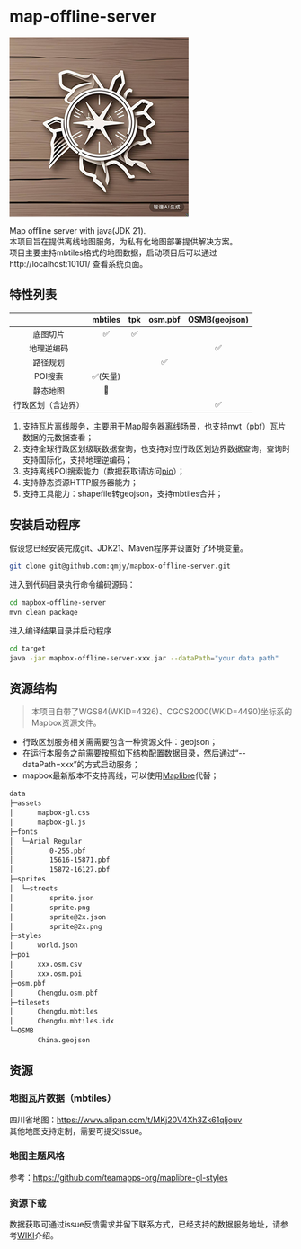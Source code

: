 # map-offline-server

![map offline server logo](./logo_320x320.png)

Map offline server with java(JDK 21).  
本项目旨在提供离线地图服务，为私有化地图部署提供解决方案。  
项目主要主持mbtiles格式的地图数据，启动项目后可以通过 http://localhost:10101/ 查看系统页面。

## 特性列表

|           |        mbtiles         |        tpk         |       osm.pbf       |   OSMB(geojson)    |
|:---------:|:----------------------:|:------------------:|:------------------:|:------------------:|
|   底图切片    |   :white_check_mark:   | :white_check_mark: |                    |                    |
|   地理逆编码   |                        |                    |                    | :white_check_mark: |
|   路径规划    |                        |                    | :white_check_mark: |                    |
|   POI搜索   | :white_check_mark:(矢量) |                    |                    |                    |
|   静态地图    |       :running:        |                    |                    |                    |
| 行政区划（含边界） |                        |                    |                    | :white_check_mark: |

1. 支持瓦片离线服务，主要用于Map服务器离线场景，也支持mvt（pbf）瓦片数据的元数据查看；
2. 支持全球行政区划级联数据查询，也支持对应行政区划边界数据查询，查询时支持国际化，支持地理逆编码；
3. 支持离线POI搜索能力（数据获取请访问[pio](https://github.com/qmjy/poi)）；
4. 支持静态资源HTTP服务器能力；
5. 支持工具能力：shapefile转geojson，支持mbtiles合并；

## 安装启动程序

假设您已经安装完成git、JDK21、Maven程序并设置好了环境变量。

```bash
git clone git@github.com:qmjy/mapbox-offline-server.git
```

进入到代码目录执行命令编码源码：

```bash
cd mapbox-offline-server
mvn clean package
```

进入编译结果目录并启动程序

```bash
cd target
java -jar mapbox-offline-server-xxx.jar --dataPath="your data path"
```

## 资源结构

> 本项目自带了WGS84(WKID=4326)、CGCS2000(WKID=4490)坐标系的Mapbox资源文件。

- 行政区划服务相关需需要包含一种资源文件：geojson；
- 在运行本服务之前需要按照如下结构配置数据目录，然后通过“--dataPath=xxx”的方式启动服务；
- mapbox最新版本不支持离线，可以使用[Maplibre](https://maplibre.org/)代替；

```bash
data
├─assets
│      mapbox-gl.css
│      mapbox-gl.js
├─fonts
│  └─Arial Regular
│         0-255.pbf
│         15616-15871.pbf
│         15872-16127.pbf
├─sprites
│  └─streets
│         sprite.json
│         sprite.png
│         sprite@2x.json
│         sprite@2x.png
├─styles
│      world.json
├─poi
│      xxx.osm.csv
│      xxx.osm.poi
├─osm.pbf
│      Chengdu.osm.pbf
├─tilesets
│      Chengdu.mbtiles
│      Chengdu.mbtiles.idx
└─OSMB
       China.geojson
```

## 资源

### 地图瓦片数据（mbtiles）

四川省地图：https://www.alipan.com/t/MKj20V4Xh3Zk61qljouv   
其他地图支持定制，需要可提交issue。

### 地图主题风格

参考：https://github.com/teamapps-org/maplibre-gl-styles

### 资源下载

数据获取可通过issue反馈需求并留下联系方式，已经支持的数据服务地址，请参考[WIKI](https://github.com/qmjy/mapbox-offline-server/wiki)介绍。